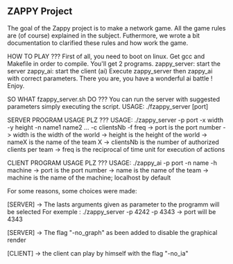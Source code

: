 ## ZAPPY Project

The goal of the Zappy project is to make a network game.
All the game rules are (of course) explained in the subject. Futhermore, we wrote a bit documentation to clarified these rules and how work the game.


   HOW TO PLAY ???
First of all, you need to boot on linux.
Get gcc and Makefile in order to compile. You'll get 2 programs.
zappy_server: start the server
zappy_ai: start the client (ai)
Execute zappy_server then zappy_ai with correct parameters.
There you are, you have a wonderful ai battle !
Enjoy.


   SO WHAT fzappy_server.sh DO ???
You can run the server with suggested parameters simply executing the script.
USAGE: ./fzappy_server [port]


   SERVER PROGRAM USAGE PLZ ???
USAGE: ./zappy_server -p port -x width -y height -n name1 name2 ... -c clientsNb -f freq
-> port is the port number
-> width is the width of the world
-> height is the height of the world
-> nameX is the name of the team X
-> clientsNb is the number of authorized clients per team
-> freq is the reciprocal of time unit for execution of actions


   CLIENT PROGRAM USAGE PLZ ???
USAGE: ./zappy_ai -p port -n name -h machine
-> port is the port number
-> name is the name of the team
-> machine is the name of the machine; localhost by default


For some reasons, some choices were made:

[SERVER] -> The lasts arguments given as parameter to the programm will be selected
For exemple : ./zappy_server -p 4242 -p 4343
-> port will be 4343

[SERVER] -> The flag "-no_graph" as been added to disable the graphical render

[CLIENT] -> the client can play by himself with the flag "-no_ia"
